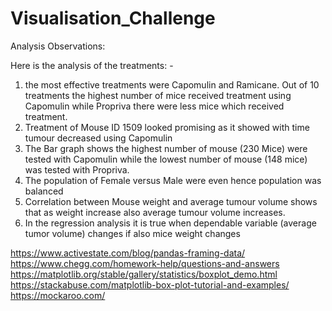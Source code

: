 # Visualisation_Challenge
Analysis Observations:

Here is the analysis of the treatments: -
1.	the most effective treatments were Capomulin and Ramicane. Out of 10 treatments the highest number of mice received treatment using Capomulin while Propriva there were less mice which received treatment.
2.	Treatment of Mouse ID 1509 looked promising as it showed with time tumour decreased using Capomulin
3.	The Bar graph shows the highest number of mouse (230 Mice) were tested with Capomulin while the lowest number of mouse (148 mice) was tested with Propriva.
4.	The population of Female versus Male were even hence population was balanced
5.	Correlation between Mouse weight and average tumour volume shows that as weight increase also average tumour volume increases.
6.	In the regression analysis it is true when dependable variable (average tumor volume) changes if also mice weight changes

https://www.activestate.com/blog/pandas-framing-data/
https://www.chegg.com/homework-help/questions-and-answers
https://matplotlib.org/stable/gallery/statistics/boxplot_demo.html
https://stackabuse.com/matplotlib-box-plot-tutorial-and-examples/
https://mockaroo.com/
